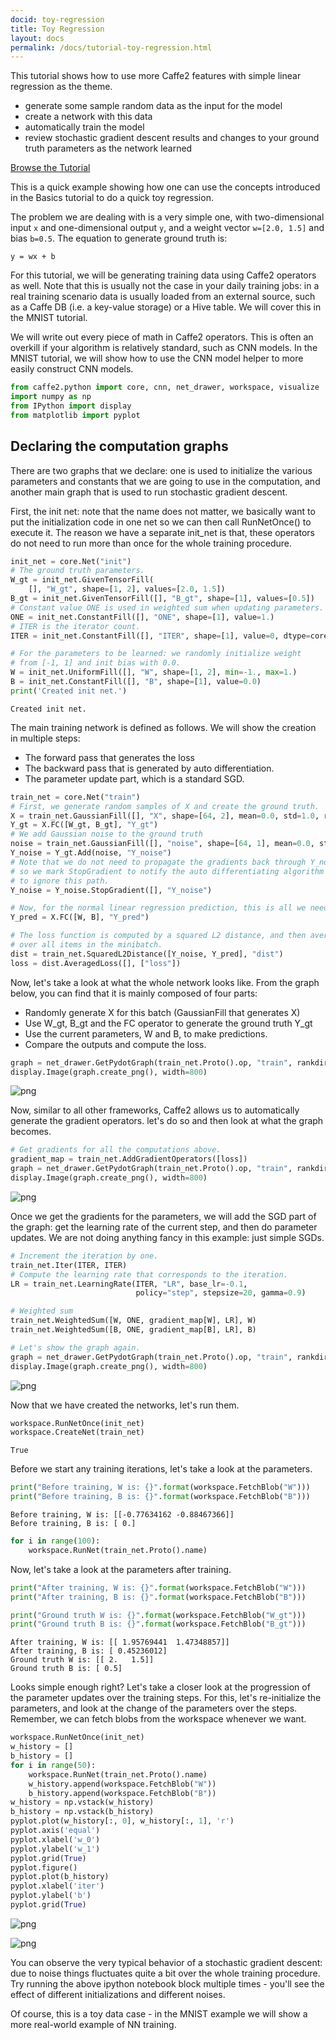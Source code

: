 ```yaml
---
docid: toy-regression
title: Toy Regression
layout: docs
permalink: /docs/tutorial-toy-regression.html
---
```


This tutorial shows how to use more Caffe2 features with simple linear regression as the theme.

* generate some sample random data as the input for the model
* create a network with this data
* automatically train the model
* review stochastic gradient descent results and changes to your ground truth parameters as the network learned

[Browse the Tutorial](https://github.com/caffe2/tutorials/Toy_Regression.ipynb)

This is a quick example showing how one can use the concepts introduced in the Basics tutorial to do a quick toy regression.

The problem we are dealing with is a very simple one, with two-dimensional input `x` and one-dimensional output `y`, and a weight vector `w=[2.0, 1.5]` and bias `b=0.5`. The equation to generate ground truth is:

```y = wx + b```

For this tutorial, we will be generating training data using Caffe2 operators as well. Note that this is usually not the case in your daily training jobs: in a real training scenario data is usually loaded from an external source, such as a Caffe DB (i.e. a key-value storage) or a Hive table. We will cover this in the MNIST tutorial.

We will write out every piece of math in Caffe2 operators. This is often an overkill if your algorithm is relatively standard, such as CNN models. In the MNIST tutorial, we will show how to use the CNN model helper to more easily construct CNN models.


```python
from caffe2.python import core, cnn, net_drawer, workspace, visualize
import numpy as np
from IPython import display
from matplotlib import pyplot
```

## Declaring the computation graphs

There are two graphs that we declare: one is used to initialize the various parameters and constants that we are going to use in the computation, and another main graph that is used to run stochastic gradient descent.

First, the init net: note that the name does not matter, we basically want to put the initialization code in one net so we can then call RunNetOnce() to execute it. The reason we have a separate init_net is that, these operators do not need to run more than once for the whole training procedure.


```python
init_net = core.Net("init")
# The ground truth parameters.
W_gt = init_net.GivenTensorFill(
    [], "W_gt", shape=[1, 2], values=[2.0, 1.5])
B_gt = init_net.GivenTensorFill([], "B_gt", shape=[1], values=[0.5])
# Constant value ONE is used in weighted sum when updating parameters.
ONE = init_net.ConstantFill([], "ONE", shape=[1], value=1.)
# ITER is the iterator count.
ITER = init_net.ConstantFill([], "ITER", shape=[1], value=0, dtype=core.DataType.INT32)

# For the parameters to be learned: we randomly initialize weight
# from [-1, 1] and init bias with 0.0.
W = init_net.UniformFill([], "W", shape=[1, 2], min=-1., max=1.)
B = init_net.ConstantFill([], "B", shape=[1], value=0.0)
print('Created init net.')
```

    Created init net.


The main training network is defined as follows. We will show the creation in multiple steps:
- The forward pass that generates the loss
- The backward pass that is generated by auto differentiation.
- The parameter update part, which is a standard SGD.


```python
train_net = core.Net("train")
# First, we generate random samples of X and create the ground truth.
X = train_net.GaussianFill([], "X", shape=[64, 2], mean=0.0, std=1.0, run_once=0)
Y_gt = X.FC([W_gt, B_gt], "Y_gt")
# We add Gaussian noise to the ground truth
noise = train_net.GaussianFill([], "noise", shape=[64, 1], mean=0.0, std=1.0, run_once=0)
Y_noise = Y_gt.Add(noise, "Y_noise")
# Note that we do not need to propagate the gradients back through Y_noise,
# so we mark StopGradient to notify the auto differentiating algorithm
# to ignore this path.
Y_noise = Y_noise.StopGradient([], "Y_noise")

# Now, for the normal linear regression prediction, this is all we need.
Y_pred = X.FC([W, B], "Y_pred")

# The loss function is computed by a squared L2 distance, and then averaged
# over all items in the minibatch.
dist = train_net.SquaredL2Distance([Y_noise, Y_pred], "dist")
loss = dist.AveragedLoss([], ["loss"])
```

Now, let's take a look at what the whole network looks like. From the graph below, you can find that it is mainly composed of four parts:

- Randomly generate X for this batch (GaussianFill that generates X)
- Use W_gt, B_gt and the FC operator to generate the ground truth Y_gt
- Use the current parameters, W and B, to make predictions.
- Compare the outputs and compute the loss.


```python
graph = net_drawer.GetPydotGraph(train_net.Proto().op, "train", rankdir="LR")
display.Image(graph.create_png(), width=800)
```

![png](../static/images/tutorial-toy1.png)


Now, similar to all other frameworks, Caffe2 allows us to automatically generate the gradient operators. let's do so and then look at what the graph becomes.


```python
# Get gradients for all the computations above.
gradient_map = train_net.AddGradientOperators([loss])
graph = net_drawer.GetPydotGraph(train_net.Proto().op, "train", rankdir="LR")
display.Image(graph.create_png(), width=800)
```




![png](../static/images/tutorial-toy2.png)



Once we get the gradients for the parameters, we will add the SGD part of the graph: get the learning rate of the current step, and then do parameter updates. We are not doing anything fancy in this example: just simple SGDs.


```python
# Increment the iteration by one.
train_net.Iter(ITER, ITER)
# Compute the learning rate that corresponds to the iteration.
LR = train_net.LearningRate(ITER, "LR", base_lr=-0.1,
                            policy="step", stepsize=20, gamma=0.9)

# Weighted sum
train_net.WeightedSum([W, ONE, gradient_map[W], LR], W)
train_net.WeightedSum([B, ONE, gradient_map[B], LR], B)

# Let's show the graph again.
graph = net_drawer.GetPydotGraph(train_net.Proto().op, "train", rankdir="LR")
display.Image(graph.create_png(), width=800)
```




![png](../static/images/tutorial-toy3.png)



Now that we have created the networks, let's run them.


```python
workspace.RunNetOnce(init_net)
workspace.CreateNet(train_net)
```




    True



Before we start any training iterations, let's take a look at the parameters.


```python
print("Before training, W is: {}".format(workspace.FetchBlob("W")))
print("Before training, B is: {}".format(workspace.FetchBlob("B")))
```

    Before training, W is: [[-0.77634162 -0.88467366]]
    Before training, B is: [ 0.]



```python
for i in range(100):
    workspace.RunNet(train_net.Proto().name)
```

Now, let's take a look at the parameters after training.


```python
print("After training, W is: {}".format(workspace.FetchBlob("W")))
print("After training, B is: {}".format(workspace.FetchBlob("B")))

print("Ground truth W is: {}".format(workspace.FetchBlob("W_gt")))
print("Ground truth B is: {}".format(workspace.FetchBlob("B_gt")))
```

    After training, W is: [[ 1.95769441  1.47348857]]
    After training, B is: [ 0.45236012]
    Ground truth W is: [[ 2.   1.5]]
    Ground truth B is: [ 0.5]


Looks simple enough right? Let's take a closer look at the progression of the parameter updates over the training steps. For this, let's re-initialize the parameters, and look at the change of the parameters over the steps. Remember, we can fetch blobs from the workspace whenever we want.


```python
workspace.RunNetOnce(init_net)
w_history = []
b_history = []
for i in range(50):
    workspace.RunNet(train_net.Proto().name)
    w_history.append(workspace.FetchBlob("W"))
    b_history.append(workspace.FetchBlob("B"))
w_history = np.vstack(w_history)
b_history = np.vstack(b_history)
pyplot.plot(w_history[:, 0], w_history[:, 1], 'r')
pyplot.axis('equal')
pyplot.xlabel('w_0')
pyplot.ylabel('w_1')
pyplot.grid(True)
pyplot.figure()
pyplot.plot(b_history)
pyplot.xlabel('iter')
pyplot.ylabel('b')
pyplot.grid(True)
```


![png](../static/images/tutorial-toy3.png)



![png](../static/images/tutorial-toy4.png)


You can observe the very typical behavior of a stochastic gradient descent: due to noise things fluctuates quite a bit over the whole training procedure. Try running the above ipython notebook block multiple times - you'll see the effect of different initializations and different noises.

Of course, this is a toy data case - in the MNIST example we will show a more real-world example of NN training.
